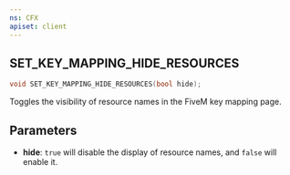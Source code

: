 ```yaml
---
ns: CFX
apiset: client
---
```

## SET_KEY_MAPPING_HIDE_RESOURCES

```c
void SET_KEY_MAPPING_HIDE_RESOURCES(bool hide);
```

Toggles the visibility of resource names in the FiveM key mapping page.

## Parameters
* **hide**: `true` will disable the display of resource names, and `false` will enable it.